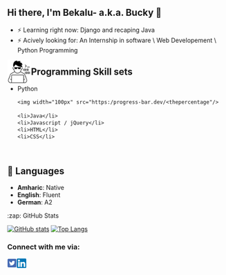 ## Hi there, I'm Bekalu- a.k.a. Bucky 👋

- ⚡ Learning right now: Django and recaping Java
- ⚡ Acively looking for: An Internship in software \ Web Developement \ Python Programming

<p><img align="left" alt="Twitter" width="55px" src="programmer.jpg" /><h2>Programming Skill sets</h2></p> 

<ul>
	<li>Python</li>
	
	<img width="100px" src="https:/progress-bar.dev/<thepercentage"/>
	
	<li>Java</li>
	<li>Javascript / jQuery</li>
	<li>HTML</li>
	<li>CSS</li>
	

</ul>

</br>

## 💬 Languages

- **Amharic**: Native<br>
- **English**: Fluent<br>
- **German**: A2

<summary>:zap: GitHub Stats</summary>

<span>[![GitHub stats](https://github-readme-stats.vercel.app/api?username=BeTKH)](https://github.com/anuraghazra/github-readme-stats)</span>
<span>[![Top Langs](https://github-readme-stats.vercel.app/api/top-langs/?username=BeTKH&layout=compact)](https://github.com/anuraghazra/github-readme-stats)</span>

### Connect with me via:

[<img align="left" alt="Twitter" width="22px" src="twitter.jpg" />][twitter]
[<img align="left" alt="LinkedIn" width="22px" src="linked.png" />][linkedin]



[twitter]: https://twitter.com/beck_tkh
[linkedin]: https://www.linkedin.com/in/bekalu-tadesse-1902b3122/
